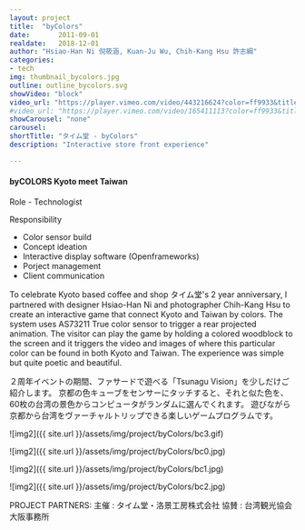 ```yaml
---
layout: project
title:  "byColors"
date:   	2011-09-01
realdate:   2018-12-01
author: "Hsiao-Han Ni 倪筱涵, Kuan-Ju Wu, Chih-Kang Hsu 許志綱"
categories:
- tech
img: thumbnail_bycolors.jpg
outline: outline_bycolors.svg
showVideo: "block"
video_url: "https://player.vimeo.com/video/443216624?color=ff9933&title=0&byline=0&portrait=0"
#video_url: "https://player.vimeo.com/video/165411113?color=ff9933&title=0&byline=0&portrait=0"
showCarousel: "none"
carousel:
shortTitle: "タイム堂 - byColors"
description: "Interactive store front experience"

---
```

#### byCOLORS Kyoto meet Taiwan ####

Role - Technologist

Responsibility

- Color sensor build
- Concept ideation
- Interactive display software (Openframeworks)
- Porject management
- Client communication

To celebrate Kyoto based coffee and shop タイム堂's 2 year anniversary, I partnered with designer Hsiao-Han Ni and photographer Chih-Kang Hsu to create an interactive game that connect Kyoto and Taiwan by colors. The system uses AS73211 True color sensor to trigger a rear projected animation. The visitor can play the game by holding a colored woodblock to the screen and it triggers the video and images of where this particular color can be found in both Kyoto and Taiwan. The experience was simple but quite poetic and beautiful.

２周年イベントの期間、ファサードで遊べる「Tsunagu Vision」を少しだけご紹介します。
京都の色キューブをセンサーにタッチすると、それと似た色を、60枚の台湾の景色からコンピュータがランダムに選んでくれます。
遊びながら京都から台湾をヴァーチャルトリップできる楽しいゲームプログラムです。


![img2]({{ site.url }}/assets/img/project/byColors/bc3.gif)

![img2]({{ site.url }}/assets/img/project/byColors/bc0.jpg)

![img2]({{ site.url }}/assets/img/project/byColors/bc1.jpg)

![img2]({{ site.url }}/assets/img/project/byColors/bc2.jpg)

PROJECT PARTNERS:
主催 : タイム堂・洛景工房株式会社
協賛 : 台湾観光協会　大阪事務所
